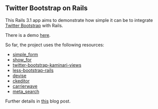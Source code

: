 Twitter Bootstrap on Rails
--------------------------

This Rails 3.1 app aims to demonstrate how simple it can be to integrate
[Twitter Bootstrap](http://twitter.github.com/bootstrap/) with Rails.

There is a demo [here](http://twitter-bootstrap-on-rails.heroku.com/).

So far, the project uses the following resources:

- [simple_form](https://github.com/plataformatec/simple_form)
- [show_for](https://github.com/plataformatec/show_for)
- [twitter-bootstrap-kaminari-views](https://github.com/gabetax/twitter-bootstrap-kaminari-views)
- [less-bootstrap-rails](https://github.com/metaskills/less-rails-bootstrap)
- [devise](https://github.com/plataformatec/devise)
- [ckeditor](https://github.com/galetahub/ckeditor)
- [carrierwave](https://github.com/jnicklas/carrierwave)
- [meta_search](https://github.com/ernie/meta_search)



Further details in [this](http://lucapette.com/rails/twitter-bootstrap-on-rails/) blog post.

